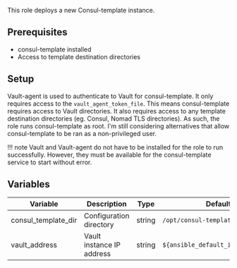 This role deploys a new Consul-template instance.

## Prerequisites
- consul-template installed
- Access to template destination directories

## Setup

Vault-agent is used to authenticate to Vault for consul-template. It only
requires access to the `vault_agent_token_file`. This means consul-template
requires access to Vault directories. It also requires access to any template
destination directories (eg. Consul, Nomad TLS directories). As such, the role
runs consul-template as root. I'm still considering alternatives that allow
consul-template to be ran as a non-privileged user.

!!! note
    Vault and Vault-agent do not have to be installed for the role to run
    successfully. However, they must be available for the consul-template service to
    start without error.

## Variables

| Variable | Description | Type | Default |
| -------- | ----------- | ---- | ------- |
| consul_template_dir | Configuration directory | string | `/opt/consul-template` |
| vault_address | Vault instance IP address | string | `${ansible_default_ipv4.address}` |
